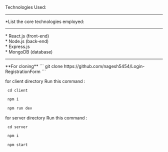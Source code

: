 
Technologies Used:
<hr>
*List the core technologies employed:<hr>
* React.js (front-end)<br>
* Node.js (back-end)<br>
* Express.js <br>
* MongoDB (database)<br>


<hr>
**For cloning** 
```
 git clone  https://github.com/nagesh5454/Login-RegistrationForm
```


for client directory Run this command :
```
 cd client
```
```js
 npm i
```
```js
 npm run dev
```


for server directory Run this command :
```
 cd server
```
```js
 npm i
```
```js
 npm start
```

